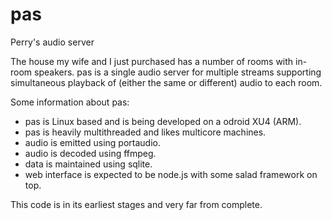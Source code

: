 # pas
Perry's audio server

The house my wife and I just purchased has a number of rooms with in-room speakers. pas is a single audio server for multiple
streams supporting simultaneous playback of (either the same or different) audio to each room.

Some information about pas:
- pas is Linux based and is being developed on a odroid XU4 (ARM).
- pas is heavily multithreaded and likes multicore machines.
- audio is emitted using portaudio.
- audio is decoded using ffmpeg.
- data is maintained using sqlite.
- web interface is expected to be node.js with some salad framework on top.

This code is in its earliest stages and very far from complete.
